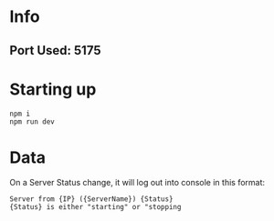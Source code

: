# Info
## Port Used: 5175

# Starting up
```
npm i
npm run dev
```

# Data
On a Server Status change, it will log out into console in this format:
```
Server from {IP} ({ServerName}) {Status}
{Status} is either "starting" or "stopping
```